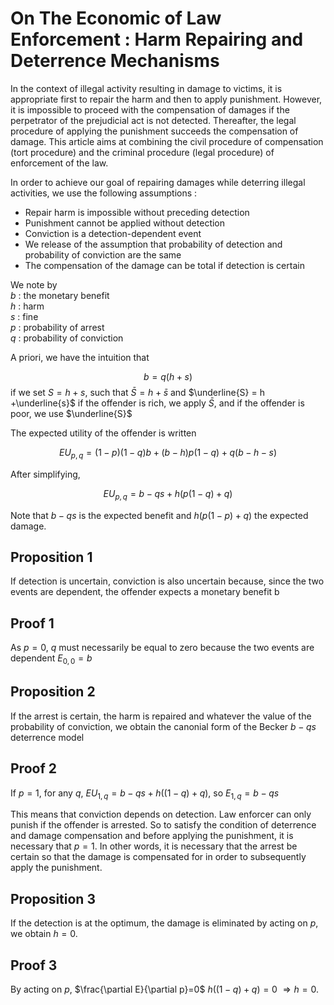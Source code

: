 # On The Economic of Law Enforcement : Harm Repairing and Deterrence Mechanisms
In the context of illegal activity resulting in damage to victims, it is appropriate first to repair the harm and then to apply punishment. However, it is impossible to proceed with the compensation of damages if the perpetrator of the prejudicial act is not detected. Thereafter, the legal procedure of applying the punishment succeeds the compensation of damage. This article aims at combining the civil procedure of compensation (tort procedure) and the criminal procedure (legal procedure) of enforcement of the law.

In order to achieve our goal of repairing damages while deterring illegal activities, we use the following assumptions :

- Repair harm is impossible without preceding detection
- Punishment cannot be applied without detection
- Conviction is a detection-dependent event
- We release of the assumption that probability of detection and probability of conviction are the same
- The compensation of the damage can be total if detection is certain

We note by\
$b$ : the monetary benefit\
$h$ : harm\
$s$ : fine\
$p$ : probability of arrest\
$q$ : probability of conviction

A priori, we have the intuition that 

$$b = q (h +s)$$
if we set $S = h +s$, such that 
$\bar{S}= h +\bar{s}$ and $\underline{S} = h +\underline{s}$
if the offender is rich, we apply $\bar{S}$, and if the offender is poor, we use $\underline{S}$

The expected utility of the offender is written

$$ EU_{p,q} = (1-p)(1-q)b + (b-h)p(1-q) + q(b-h-s)$$

After simplifying,

$$ EU_{p,q} = b - qs + h(p(1-q) +q)$$

Note that $b-qs$ is the expected benefit and $h(p(1-p)+q)$ the expected damage.

## Proposition 1
If detection is uncertain, conviction is also uncertain because, since the two events are dependent, the offender expects a monetary benefit b
## Proof 1
As $p =0$, $q$ must necessarily be equal to zero because the two events are dependent
$E_{0,0} = b$


## Proposition 2
If the arrest is certain, the harm is repaired and whatever the value of the probability of conviction, we obtain the canonial form of the Becker $b-qs$ deterrence model
## Proof 2
If $p=1$, for any $q$, $EU_{1,q}=b-qs+h((1-q)+q)$, so $E_{1,q} = b-qs$

This means that conviction depends on detection. Law enforcer can only punish if the offender is arrested. So to satisfy the condition of deterrence and damage compensation and before applying the punishment, it is necessary that $p=1$. In other words, it is necessary that the arrest be certain so that the damage is compensated for in order to subsequently apply the punishment.

## Proposition 3
If the detection is at the optimum, the damage is eliminated by acting on $p$, we obtain $h = 0$.
## Proof 3
By acting on $p$, $\frac{\partial E}{\partial p}=0$  $h((1-q)+q)=0$ $\Longrightarrow h=0$.

